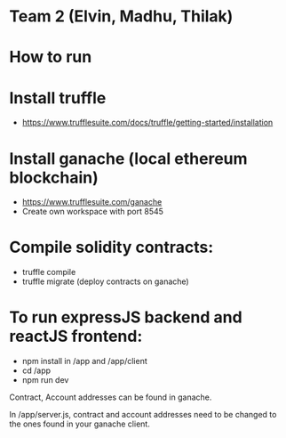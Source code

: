 # Team 2 (Elvin, Madhu, Thilak)

# How to run
# Install truffle
- https://www.trufflesuite.com/docs/truffle/getting-started/installation

# Install ganache (local ethereum blockchain)
- https://www.trufflesuite.com/ganache
- Create own workspace with port 8545

# Compile solidity contracts:
- truffle compile
- truffle migrate (deploy contracts on ganache)

# To run expressJS backend and reactJS frontend:
- npm install in /app and /app/client
- cd /app
- npm run dev

Contract, Account addresses can be found in ganache.

In /app/server.js, contract and account addresses need to be changed to the ones found in your ganache client.


